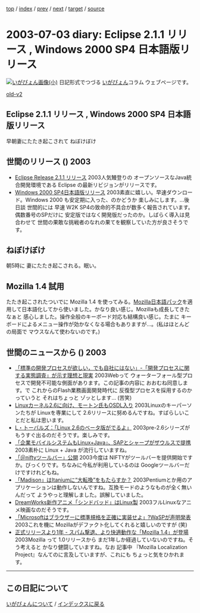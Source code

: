 [top](https://igapyon.github.io/diary/) 
 / [index](https://igapyon.github.io/diary/2003/index.html) 
 / [prev](https://igapyon.github.io/diary/2003/ig030704.html) 
 / [next](https://igapyon.github.io/diary/2003/ig030702.html) 
 / [target](https://igapyon.github.io/diary/2003/ig030703.html) 
 / [source](https://github.com/igapyon/diary/blob/gh-pages/2003/ig030703.html.src.md) 

2003-07-03 diary: Eclipse 2.1.1 リリース , Windows 2000 SP4 日本語版リリース
=====================================================================================================
[![いがぴょん画像(小)](https://igapyon.github.io/diary/images/iga200306s.jpg "いがぴょん")](https://igapyon.github.io/diary/memo/memoigapyon.html) 日記形式でつづる [いがぴょん](https://igapyon.github.io/diary/memo/memoigapyon.html)コラム ウェブページです。

[old-v2](ig030703-orig.html)

## Eclipse 2.1.1 リリース , Windows 2000 SP4 日本語版リリース

早朝妻にたたき起こされて ねぼけぼけ


## 世間のリリース () 2003

* [Eclipse Release 2.1.1 リリース](http://www.eclipse.org/)  2003人気鰻登りの オープンソースなJava統合開発環境である Eclipse の最新リビジョンがリリースです。
* [Windows 2000 SP4日本語版リリース](http://www.zdnet.co.jp/news/0307/03/njbt_02.html)  2003素直に嬉しい。早速ダウンロード。Windows 2000 も安定期に入った、のかどうか 楽しみにします。…後日談 世間的には 早速 W2K SP4の致命的不具合が数多く報告されています。偶数番号のSPだけに 安定版ではなく開発版だったのか。しばらく導入は見合わせて 世間の果敢な挑戦者のなれの果てを観察していた方が良さそうです。

## ねぼけぼけ

朝5時に 妻にたたき起こされる。眠い。

## Mozilla 1.4 試用

たたき起こされたついでに Mozilla 1.4 を使ってみる。[Mozilla日本語パック](http://www.mozilla.gr.jp/jlp/)を適用して日本語化してから使いました。かなり良い感じ。Mozillaも成長してきたなぁと 感心しました。操作全般のキーボード対応も結構良い感じ。たまに キーボードによるメニュー操作が効かなくなる場合もありますが…。(私はほとんどの局面で マウスなんて使わないのです。)

## 世間のニュースから () 2003

* [「標準の開発プロセスが欲しい，でも自社にはない」-「開発プロセスに関する実態調査」が示す理想と現実](http://itpro.nikkeibp.co.jp/free/ITPro/OPINION/20030701/1/)  2003Webって ウォーターフォール型プロセスで開発不可能な側面があります。この記事の内容に おおむね同意します。で これからのFlash業務画面開発時代に 反復型プロセスを採用するのかっていうと それはちょっと ゾッとします… (苦笑)
* [Linuxカーネル2.6に向け、モートン氏もOSDL入り](http://www.zdnet.co.jp/news/0307/03/nebt_15.html)  2003Linuxのキーパーソンたちが Linuxを専業にして 2.6リリースに努めるんですね。すばらしいことだと私は思います。
* [L・トーバルズ：「Linux 2.6のベータ版がでるよ」](http://japan.cnet.com/svc/rss?id=1261.47623.59705)  2003pre-2.6シリーズが もうすぐ出るのだそうです。楽しみです。
* [「企業モバイルシステムもLinux+Java」、SAPとシャープがザウルスで提携](http://japan.cnet.com/news/ent/story/0,2000047623,20059714,00.htm)  2003素朴に Linux + Java が流行していますね。
* [「＠niftyツールバー」公開](http://www.zdnet.co.jp/news/0307/02/njbt_08.html)  2003今度は NIFTYがツールバーを提供開始ですか。びっくりです。ちなみに今私が利用しているのは Googleツールバーだけですけれどもね。
* [「Madison」はItaniumに“大転換”をもたらすか？](http://www.zdnet.co.jp/enterprise/0307/01/epn27.html)  2003Pentiumとか用のアプリケーションは動作しないんですね。互換モードのようなものが全く無いんだって ようやっと理解しました。誤解していました。
* [DreamWorks新作アニメ「シンドバッド」はLinux製](http://www.zdnet.co.jp/news/0307/01/ne00_dreamworks.html)  2003フルLinuxなアニメ映画なのだそうです。
* [「Microsoftはブラウザーに標準規格を正確に実装せよ」?WaSPが声明発表](http://internet.watch.impress.co.jp/www/article/2003/0630/wasp.htm)  2003これを機に Mozillaがデファクト化してくれると嬉しいのですが (笑)
* [正式リリースより1年 - スパム撃退、より快適動作な「Mozilla 1.4」が登場](http://pcweb.mycom.co.jp/news/2003/07/01/19.html)  2003Mozilla って 1.0リリースから まだ1年しか経過していないのですね。そう考えると かなり健闘していますね。なお 記事中 『Mozilla Localization Project』なんてのに言及していますが、これにも ちょっと気をひかれます。

----------------------------------------------------------------------------------------------------

## この日記について
[いがぴょんについて](https://igapyon.github.io/diary/memo/memoigapyon.html) / [インデックスに戻る](https://igapyon.github.io/diary/idxall.html)
